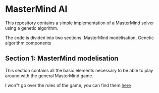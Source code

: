 # MasterMind AI

This repository contains a simple implementation of a MasterMind solver using a genetic algorithm.

The code is divided into two sections: MasterMind modelisation, Genetic algorithm components

## Section 1: MasterMind modelisation

This section contains all the basic elements necessary to be able to play around with the general MasterMind game.

I won"t go over the rules of the game, you can find them [here](https://en.wikipedia.org/wiki/Mastermind_%28board_game%29)